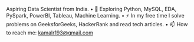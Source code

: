 Aspiring Data Scientist   from India.
•	🌱 Exploring Python, MySQL, EDA, PySpark, PowerBI, Tableau, Machine Learning.
•	⚡ In my free time I solve problems on GeeksforGeeks, HackerRank and read tech articles.
•	📫 How to reach me: kamalr193@gmail.com   


